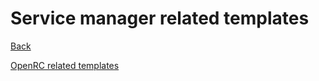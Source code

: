 # Service manager related templates

[Back](../README.md)

[OpenRC related templates](openrc/README.md)
